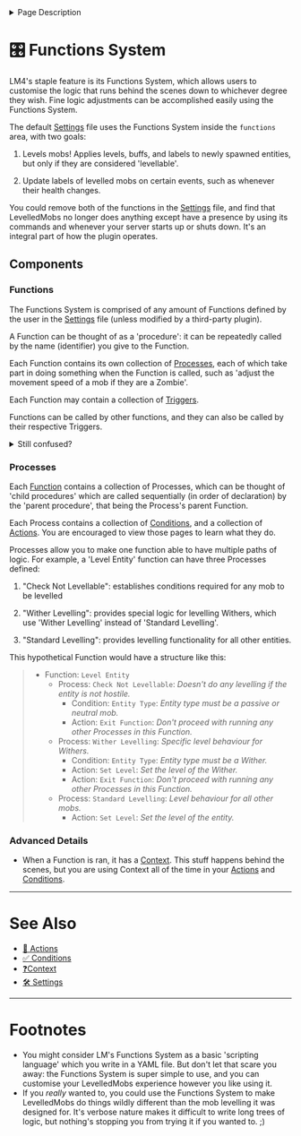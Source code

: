 <details>
<summary>Page Description</summary>
This page describes how LevelledMobs' "Functions System" works, and how you can use it to make LevelledMobs operate the exact way you want it to with fine control.
</details>

# 🎛️ F️unctions System

LM4's staple feature is its Functions System, which allows  users to customise the logic that runs behind the scenes  down to whichever degree they wish. Fine logic adjustments can be accomplished easily using the Functions System.

The default [Settings](../settings.md) file uses the Functions System inside the `functions` area, with two goals:

1. Levels mobs! Applies levels, buffs, and labels to newly spawned entities, but only if they are considered 'levellable'.

2. Update labels of levelled mobs on certain events, such as whenever their health changes.

You could remove both of the functions in the [Settings](../settings.md) file, and find that LevelledMobs no longer does anything except have a presence by using its commands and whenever your server starts up or shuts down. It's an integral part of how the plugin operates.

## Components

### Functions

The Functions System is comprised of any amount of Functions defined by the user in the [Settings](../settings.md) file (unless modified by a third-party plugin).

A Function can be thought of as a 'procedure': it can be repeatedly called by the name (identifier) you give to the Function.

Each Function contains its own collection of [Processes](#Processes), each of which take part in doing something when the Function is called, such as 'adjust the movement speed of a mob if they are a Zombie'.

Each Function may contain a collection of [Triggers](triggers.md).

Functions can be called by other functions, and they can also be called by their respective Triggers.

<details>
<summary>Still confused?</summary>

Perhaps, this terrible real-life example could help you connect the dots:

Pretend of a function named 'make-toast'...

- We'll set two conditions:
    1. There is at least 1 loaf of sliced bread available
    2. The toaster is available
    - [Learn more about Conditions](conditions.md)

- If these conditions are met, we want these two actions to run:
    1. Put a slice of bread in the toaster
    2. Activate the toaster
    - [Learn more about Actions](conditions.md)

- We'll make this function run with the following trigger:
    - "On Person Wake-Up"
    - [Learn more about Triggers](triggers.md)

Now, whenever a person wakes up, the 'make-toast' function will be called. This function will make toast (by running both of the actions) if both of the conditions are met.

> We'll ignore the existence of [Processes](#Processes) for the sake of this example.

</details>

### Processes

Each [Function](#Functions) contains a collection of Processes, which can be thought of 'child procedures' which are called sequentially (in order of declaration) by the 'parent procedure', that being the Process's parent Function.

Each Process contains a collection of [Conditions](conditions.md), and a collection of [Actions](actions.md). You are encouraged to view those pages to learn what they do.

Processes allow you to make one function able to have multiple paths of logic. For example, a 'Level Entity' function can have three Processes defined:

1. "Check Not Levellable": establishes conditions required for any mob to be levelled

2. "Wither Levelling": provides special logic for levelling Withers, which use 'Wither Levelling' instead of 'Standard Levelling'.

3. "Standard Levelling": provides levelling functionality for all other entities.

This hypothetical Function would have a structure like this:

> - Function: `Level Entity`
>   - Process: `Check Not Levellable`: *Doesn't do any levelling if the entity is not hostile.*
>     - Condition: `Entity Type`: *Entity type must be a passive or neutral mob.*
>     - Action: `Exit Function`: *Don't proceed with running any other Processes in this Function.*
>   - Process: `Wither Levelling`: *Specific level behaviour for Withers.*
>     - Condition: `Entity Type`: *Entity type must be a Wither.*
>     - Action: `Set Level`: *Set the level of the Wither.*
>     - Action: `Exit Function`: *Don't proceed with running any other Processes in this Function.*
>   - Process: `Standard Levelling`: *Level behaviour for all other mobs.*
>     - Action: `Set Level`: *Set the level of the entity.*

### Advanced Details

- When a Function is ran, it has a [Context](context.md). This stuff happens behind the scenes, but you are using Context all of the time in your [Actions](actions.md) and [Conditions](conditions.md).

***

# See Also

- [🔁 Actions](actions.md)
- [✅ Conditions](conditions.md)
- [❓Context](context.md)
- [🛠️ Settings](../settings.md)

***

# Footnotes

- You might consider LM's Functions System as a basic 'scripting language' which you write in a YAML file. But don't let that scare you away: the Functions System is super simple to use, and you can customise your LevelledMobs experience however you like using it.
- If you *really* wanted to, you could use the Functions System to make LevelledMobs do things wildly different than the mob levelling it was designed for. It's verbose nature makes it difficult to write long trees of logic, but nothing's stopping you from trying it if you wanted to. ;)